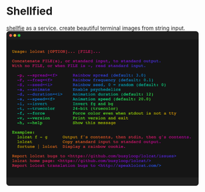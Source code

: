 # Shellfied

[shellfie](https://github.com/tool3/shellfie) as a service.
create beautiful terminal images from string input.
![](https://github.com/tool3/shellfied/blob/master/lolcat.png?raw=true)
